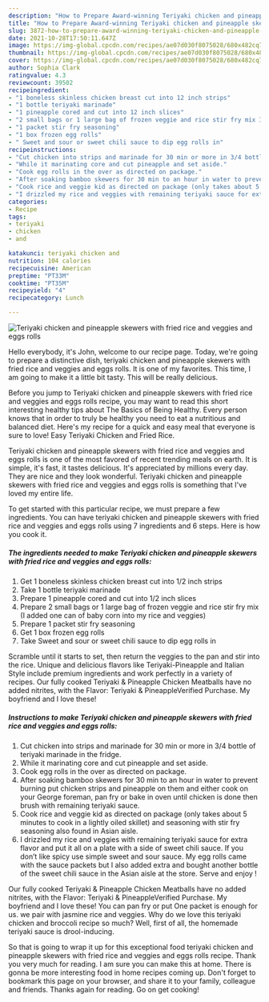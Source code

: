 ```yaml
---
description: "How to Prepare Award-winning Teriyaki chicken and pineapple skewers with fried rice and veggies and eggs rolls"
title: "How to Prepare Award-winning Teriyaki chicken and pineapple skewers with fried rice and veggies and eggs rolls"
slug: 3872-how-to-prepare-award-winning-teriyaki-chicken-and-pineapple-skewers-with-fried-rice-and-veggies-and-eggs-rolls
date: 2021-10-28T17:50:11.647Z
image: https://img-global.cpcdn.com/recipes/ae07d030f8075028/680x482cq70/teriyaki-chicken-and-pineapple-skewers-with-fried-rice-and-veggies-and-eggs-rolls-recipe-main-photo.jpg
thumbnail: https://img-global.cpcdn.com/recipes/ae07d030f8075028/680x482cq70/teriyaki-chicken-and-pineapple-skewers-with-fried-rice-and-veggies-and-eggs-rolls-recipe-main-photo.jpg
cover: https://img-global.cpcdn.com/recipes/ae07d030f8075028/680x482cq70/teriyaki-chicken-and-pineapple-skewers-with-fried-rice-and-veggies-and-eggs-rolls-recipe-main-photo.jpg
author: Sophia Clark
ratingvalue: 4.3
reviewcount: 39502
recipeingredient:
- "1 boneless skinless chicken breast cut into 12 inch strips"
- "1 bottle teriyaki marinade"
- "1 pineapple cored and cut into 12 inch slices"
- "2 small bags or 1 large bag of frozen veggie and rice stir fry mix I added one can of baby corn into my rice and veggies"
- "1 packet stir fry seasoning"
- "1 box frozen egg rolls"
- " Sweet and sour or sweet chili sauce to dip egg rolls in"
recipeinstructions:
- "Cut chicken into strips and marinade for 30 min or more in 3/4 bottle of teriyaki marinade in the fridge."
- "While it marinating core and cut pineapple and set aside."
- "Cook egg rolls in the over as directed on package."
- "After soaking bamboo skewers for 30 min to an hour in water to prevent burning put chicken strips and pineapple on them and either cook on your George foreman, pan fry or bake in oven until chicken is done then brush with remaining teriyaki sauce."
- "Cook rice and veggie kid as directed on package (only takes about 5 minutes to cook in a lightly oiled skillet) and seasoning with stir fry seasoning also found in Asian aisle."
- "I drizzled my rice and veggies with remaining teriyaki sauce for extra flavor and put it all on a plate with a side of sweet chili sauce. If you don’t like spicy use simple sweet and sour sauce. My egg rolls came with the sauce packets but I also added extra and bought another bottle of the sweet chili sauce in the Asian aisle at the store. Serve and enjoy !"
categories:
- Recipe
tags:
- teriyaki
- chicken
- and

katakunci: teriyaki chicken and 
nutrition: 104 calories
recipecuisine: American
preptime: "PT33M"
cooktime: "PT35M"
recipeyield: "4"
recipecategory: Lunch

---
```



![Teriyaki chicken and pineapple skewers with fried rice and veggies and eggs rolls](https://img-global.cpcdn.com/recipes/ae07d030f8075028/680x482cq70/teriyaki-chicken-and-pineapple-skewers-with-fried-rice-and-veggies-and-eggs-rolls-recipe-main-photo.jpg)

Hello everybody, it's John, welcome to our recipe page. Today, we're going to prepare a distinctive dish, teriyaki chicken and pineapple skewers with fried rice and veggies and eggs rolls. It is one of my favorites. This time, I am going to make it a little bit tasty. This will be really delicious.

Before you jump to Teriyaki chicken and pineapple skewers with fried rice and veggies and eggs rolls recipe, you may want to read this short interesting healthy tips about The Basics of Being Healthy. Every person knows that in order to truly be healthy you need to eat a nutritious and balanced diet. Here&#39;s my recipe for a quick and easy meal that everyone is sure to love! Easy Teriyaki Chicken and Fried Rice.

Teriyaki chicken and pineapple skewers with fried rice and veggies and eggs rolls is one of the most favored of recent trending meals on earth. It is simple, it's fast, it tastes delicious. It's appreciated by millions every day. They are nice and they look wonderful. Teriyaki chicken and pineapple skewers with fried rice and veggies and eggs rolls is something that I've loved my entire life.


To get started with this particular recipe, we must prepare a few ingredients. You can have teriyaki chicken and pineapple skewers with fried rice and veggies and eggs rolls using 7 ingredients and 6 steps. Here is how you cook it.

<!--inarticleads1-->

##### The ingredients needed to make Teriyaki chicken and pineapple skewers with fried rice and veggies and eggs rolls:

1. Get 1 boneless skinless chicken breast cut into 1/2 inch strips
1. Take 1 bottle teriyaki marinade
1. Prepare 1 pineapple cored and cut into 1/2 inch slices
1. Prepare 2 small bags or 1 large bag of frozen veggie and rice stir fry mix (I added one can of baby corn into my rice and veggies)
1. Prepare 1 packet stir fry seasoning
1. Get 1 box frozen egg rolls
1. Take  Sweet and sour or sweet chili sauce to dip egg rolls in


Scramble until it starts to set, then return the veggies to the pan and stir into the rice. Unique and delicious flavors like Teriyaki-Pineapple and Italian Style include premium ingredients and work perfectly in a variety of recipes. Our fully cooked Teriyaki &amp; Pineapple Chicken Meatballs have no added nitrites, with the Flavor: Teriyaki &amp; PineappleVerified Purchase. My boyfriend and I love these! 

<!--inarticleads2-->

##### Instructions to make Teriyaki chicken and pineapple skewers with fried rice and veggies and eggs rolls:

1. Cut chicken into strips and marinade for 30 min or more in 3/4 bottle of teriyaki marinade in the fridge.
1. While it marinating core and cut pineapple and set aside.
1. Cook egg rolls in the over as directed on package.
1. After soaking bamboo skewers for 30 min to an hour in water to prevent burning put chicken strips and pineapple on them and either cook on your George foreman, pan fry or bake in oven until chicken is done then brush with remaining teriyaki sauce.
1. Cook rice and veggie kid as directed on package (only takes about 5 minutes to cook in a lightly oiled skillet) and seasoning with stir fry seasoning also found in Asian aisle.
1. I drizzled my rice and veggies with remaining teriyaki sauce for extra flavor and put it all on a plate with a side of sweet chili sauce. If you don’t like spicy use simple sweet and sour sauce. My egg rolls came with the sauce packets but I also added extra and bought another bottle of the sweet chili sauce in the Asian aisle at the store. Serve and enjoy !


Our fully cooked Teriyaki &amp; Pineapple Chicken Meatballs have no added nitrites, with the Flavor: Teriyaki &amp; PineappleVerified Purchase. My boyfriend and I love these! You can pan fry or put One packet is enough for us. we pair with jasmine rice and veggies. Why do we love this teriyaki chicken and broccoli recipe so much? Well, first of all, the homemade teriyaki sauce is drool-inducing. 

So that is going to wrap it up for this exceptional food teriyaki chicken and pineapple skewers with fried rice and veggies and eggs rolls recipe. Thank you very much for reading. I am sure you can make this at home. There is gonna be more interesting food in home recipes coming up. Don't forget to bookmark this page on your browser, and share it to your family, colleague and friends. Thanks again for reading. Go on get cooking!
